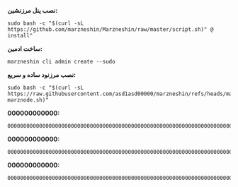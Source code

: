 <div>
<strong>نصب پنل مرزنشین:</strong>
<pre><code>sudo bash -c "$(curl -sL https://github.com/marzneshin/Marzneshin/raw/master/script.sh)" @ install"</code></pre>
</div>

<div>
<strong>ساخت ادمین:</strong>
<pre><code>marzneshin cli admin create --sudo</code></pre>
</div>

<div>
<strong>نصب مرزنود ساده و سریع:</strong>
<pre><code>sudo bash -c "$(curl -sL https://raw.githubusercontent.com/asd1asd00000/marzneshin/refs/heads/main/nasbe-marznode.sh)"</code></pre>
</div>

<div>
<strong>000000000000:</strong>
<pre><code>000000000000000000000000000000000000000000000000000000000000000000000000000000000000000000000000</code></pre>
</div>

<div>
<strong>000000000000:</strong>
<pre><code>000000000000000000000000000000000000000000000000000000000000000000000000000000000000000000000000</code></pre>
</div>
<div>
<strong>000000000000:</strong>
<pre><code>000000000000000000000000000000000000000000000000000000000000000000000000000000000000000000000000</code></pre>
</div>
